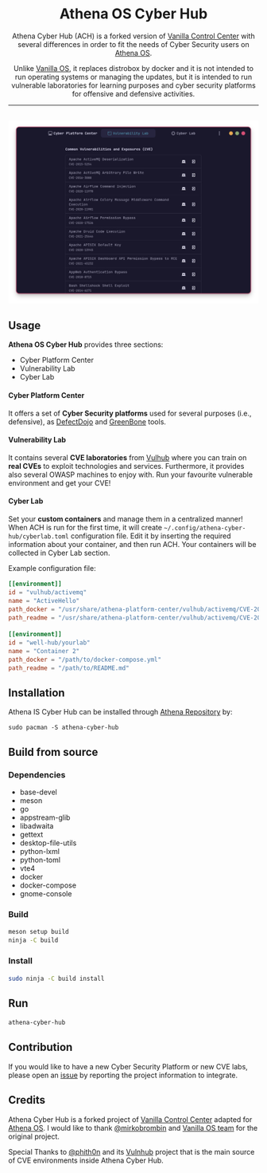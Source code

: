 <div align="center">
    <!--<img src="data/icons/hicolor/scalable/apps/org.athenaos.CyberHub.svg" height="64">-->
    <h1>Athena OS Cyber Hub</h1>
    <p>Athena Cyber Hub (ACH) is a forked version of <a href="https://github.com/Vanilla-OS/vanilla-control-center">Vanilla Control Center</a> with several differences in order to fit the needs of Cyber Security users on <a href="https://github.com/Athena-OS">Athena OS</a>.</p>
    <p>Unlike <a href="https://github.com/Vanilla-OS">Vanilla OS</a>, it replaces distrobox by docker and it is not intended to run operating systems or managing the updates, but it is intended to run vulnerable laboratories for learning purposes and cyber security platforms for offensive and defensive activities.</p>
    <hr />
</a>
    <br />
    <img src="data/screenshot.png">
</div>

## Usage
**Athena OS Cyber Hub** provides three sections:
* Cyber Platform Center
* Vulnerability Lab
* Cyber Lab

#### Cyber Platform Center
It offers a set of **Cyber Security platforms** used for several purposes (i.e., defensive), as [DefectDojo](https://github.com/DefectDojo/django-DefectDojo) and [GreenBone](https://github.com/greenbone/) tools.

#### Vulnerability Lab
It contains several **CVE laboratories** from [Vulhub](https://github.com/vulhub/vulhub) where you can train on **real CVEs** to exploit technologies and services. Furthermore, it provides also several OWASP machines to enjoy with. Run your favourite vulnerable environment and get your CVE!

#### Cyber Lab
Set your **custom containers** and manage them in a centralized manner! When ACH is run for the first time, it will create `~/.config/athena-cyber-hub/cyberlab.toml` configuration file. Edit it by inserting the required information about your container, and then run ACH. Your containers will be collected in Cyber Lab section.

Example configuration file:
```toml
[[environment]]
id = "vulhub/activemq"
name = "ActiveHello"
path_docker = "/usr/share/athena-platform-center/vulhub/activemq/CVE-2015-5254/docker-compose.yml"
path_readme = "/usr/share/athena-platform-center/vulhub/activemq/CVE-2015-5254/README.md"

[[environment]]
id = "well-hub/yourlab"
name = "Container 2"
path_docker = "/path/to/docker-compose.yml"
path_readme = "/path/to/README.md"
```

## Installation
Athena IS Cyber Hub can be installed through [Athena Repository](https://athena-os.github.io/athena-repository/) by:
```
sudo pacman -S athena-cyber-hub
```

## Build from source
### Dependencies
- base-devel
- meson
- go
- appstream-glib
- libadwaita
- gettext
- desktop-file-utils
- python-lxml
- python-toml
- vte4
- docker
- docker-compose
- gnome-console

### Build
```bash
meson setup build
ninja -C build
```

### Install
```bash
sudo ninja -C build install
```

## Run
```bash
athena-cyber-hub
```
## Contribution
If you would like to have a new Cyber Security Platform or new CVE labs, please open an [issue](https://github.com/Athena-OS/athena-cyber-hub/issues/new) by reporting the project information to integrate.

## Credits
Athena Cyber Hub is a forked project of [Vanilla Control Center](https://github.com/Vanilla-OS/vanilla-control-center) adapted for [Athena OS](https://github.com/Athena-OS). I would like to thank [@mirkobrombin](https://github.com/mirkobrombin) and [Vanilla OS team](https://github.com/orgs/Vanilla-OS/people) for the original project.

Special Thanks to [@phith0n](https://github.com/phith0n) and its [Vulnhub](https://github.com/vulhub/vulhub) project that is the main source of CVE environments inside Athena Cyber Hub.
